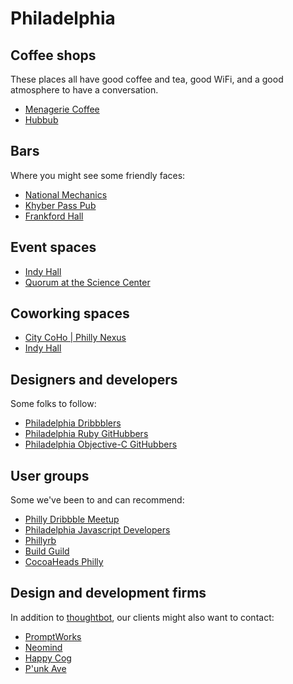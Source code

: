 # Philadelphia

## Coffee shops

These places all have
good coffee and tea, good WiFi,
and a good atmosphere to have a conversation.

* [Menagerie Coffee](https://goo.gl/maps/HjH5T)
* [Hubbub](https://goo.gl/maps/sQhGl)

## Bars

Where you might see some friendly faces:

* [National Mechanics](https://goo.gl/maps/s0htq)
* [Khyber Pass Pub](https://goo.gl/maps/uNf2E)
* [Frankford Hall](https://goo.gl/maps/QGfcC)

## Event spaces

* [Indy Hall](https://goo.gl/maps/OcH2z)
* [Quorum at the Science Center](https://goo.gl/maps/lNlnG)

## Coworking spaces

* [City CoHo | Philly Nexus](https://goo.gl/maps/bmxEo)
* [Indy Hall](https://goo.gl/maps/OcH2z)

## Designers and developers

Some folks to follow:

* [Philadelphia Dribbblers](http://dribbble.com/designers?location=Philadelphia)
* [Philadelphia Ruby
GitHubbers](https://github.com/search?type=Users&language=ruby&q=location:philadelphia)
* [Philadelphia Objective-C
GitHubbers](https://github.com/search?l=Objective-C&q=location%3Aphiladelphia&type=Users)

## User groups

Some we've been to and can recommend:

* [Philly Dribbble Meetup](http://www.meetup.com/dribbble/Philadelphia-PA/)
* [Philadelphia Javascript Developers](www.meetup.com/Philadelphia-JavaScript-Developers/)
* [Phillyrb](http://www.phillyrb.org/)
* [Build Guild](http://philly.buildguild.org/)
* [CocoaHeads Philly](http://phillycocoa.org/)

## Design and development firms

In addition to [thoughtbot](http://thoughtbot.com/contact),
our clients might also want to contact:

* [PromptWorks](http://www.promptworks.com/)
* [Neomind](http://www.neomindlabs.com/)
* [Happy Cog](http://happycog.com/)
* [P'unk Ave](http://punkave.com/)
